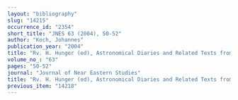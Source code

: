```yaml
---
layout: "bibliography"
slug: "14215"
occurrence_id: "2354"
short_title: "JNES 63 (2004), 50-52"
author: "Koch, Johannes"
publication_year: "2004"
title: "Rv. H. Hunger (ed), Astronomical Diaries and Related Texts from Babylonia, Vol. 5: Lunar and Planetary Texts. Wien. 2001."
volume_no_: "63"
pages: "50-52"
journal: "Journal of Near Eastern Studies"
title: "Rv. H. Hunger (ed), Astronomical Diaries and Related Texts from Babylonia, Vol. 5: Lunar and Planetary Texts. Wien. 2001."
previous_item: "14218"
---
```

